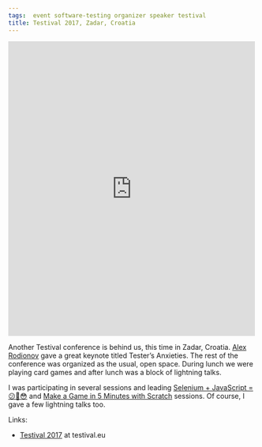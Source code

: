 ```yaml
---
tags:  event software-testing organizer speaker testival
title: Testival 2017, Zadar, Croatia
---
```

<iframe src="https://www.facebook.com/plugins/post.php?href=https%3A%2F%2Fwww.facebook.com%2Fmedia%2Fset%2F%3Fset%3Da.10155764666877290.1073741927.735252289%26type%3D3&width=500" width="500" height="597" style="border:none;overflow:hidden" scrolling="no" frameborder="0" allowTransparency="true"></iframe>

Another Testival conference is behind us, this time in Zadar, Croatia. [Alex Rodionov](https://twitter.com/p0deje) gave a great keynote titled Tester’s Anxieties. The rest of the conference was organized as the usual, open space. During lunch we were playing card games and after lunch was a block of lightning talks.

I was participating in several sessions and leading [Selenium + JavaScript = 😕🤔😳](/selenium-javascript) and [Make a Game in 5 Minutes with Scratch](/scratch) sessions. Of course, I gave a few lightning talks too.

Links:

- [Testival 2017](http://www.testival.eu/category/2017/) at testival.eu
